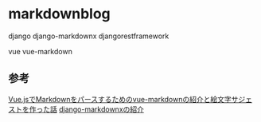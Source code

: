 # markdownblog
django 
django-markdownx
djangorestframework

vue 
vue-markdown

## 参考
[Vue.jsでMarkdownをパースするためのvue-markdownの紹介と絵文字サジェストを作った話](https://qiita.com/nasum/items/ec53060b8ec5a3534aa4)
[django-markdownxの紹介](https://blog.narito.ninja/detail/102)
